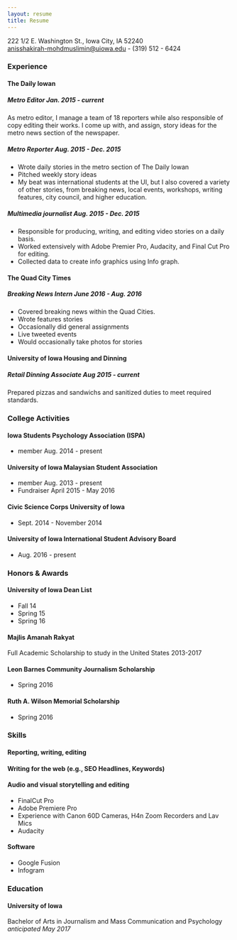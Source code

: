 ```yaml
---
layout: resume
title: Resume
---
```

222 1/2 E. Washington St., Iowa City, IA 52240  
[anisshakirah-mohdmuslimin@uiowa.edu](mailto:anisshakirah-mohdmuslimin@uiowa.edu) - (319) 512 - 6424

### Experience

#### The Daily Iowan

##### Metro Editor *Jan. 2015 - current*
As metro editor, I manage a team of 18 reporters while also responsible of copy editing their works. I come up with, and assign, story ideas for the metro news section of the newspaper. 

##### Metro Reporter *Aug. 2015 - Dec. 2015*
* Wrote daily stories in the metro section of The Daily Iowan 
* Pitched weekly story ideas 
* My beat was international students at the UI, but I also covered a variety of other stories, from breaking news, local events, workshops, writing features, city council, and higher education.

##### Multimedia journalist *Aug. 2015 - Dec. 2015*
* Responsible for producing, writing, and editing video stories on a daily basis.
* Worked extensively with Adobe Premier Pro, Audacity, and Final Cut Pro for editing.
* Collected data to create info graphics using Info graph.



#### The Quad City Times

##### Breaking News Intern *June 2016 - Aug. 2016*
* Covered breaking news within the Quad Cities.
* Wrote features stories
* Occasionally did general assignments
* Live tweeted events
* Would occasionally take photos for stories

#### University of Iowa Housing and Dinning 

##### Retail Dinning Associate *Aug 2015 - current*
Prepared pizzas and sandwichs and sanitized duties to meet required standards.  


### College Activities

#### Iowa Students Psychology Association (ISPA)
* member Aug. 2014 - present

#### University of Iowa Malaysian Student Association   
* member Aug. 2013 - present
* Fundraiser April 2015 - May 2016

#### Civic Science Corps University of Iowa 
* Sept. 2014 - November 2014

#### University of Iowa International Student Advisory Board
* Aug. 2016 - present



### Honors & Awards

#### University of Iowa Dean List 
* Fall 14
* Spring 15
* Spring 16

#### Majlis Amanah Rakyat 
Full Academic Scholarship to study in the United States 2013-2017

#### Leon Barnes Community Journalism Scholarship 
* Spring 2016

#### Ruth A. Wilson Memorial Scholarship 
* Spring 2016


### Skills

#### Reporting, writing, editing
#### Writing for the web (e.g., SEO Headlines, Keywords)
#### Audio and visual storytelling and editing
* FinalCut Pro
* Adobe Premiere Pro
* Experience with Canon 60D Cameras, H4n Zoom Recorders and Lav Mics          
* Audacity

#### Software
* Google Fusion
* Infogram


### Education
#### University of Iowa
Bachelor of Arts in Journalism and Mass Communication and Psychology *anticipated May 2017* 
